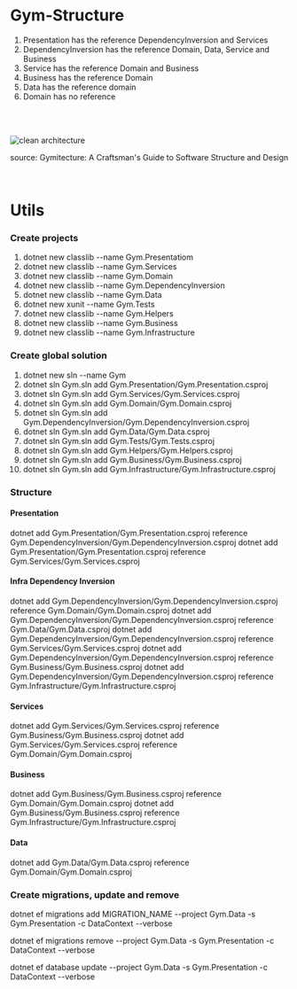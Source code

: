 # Gym-Structure

1. Presentation has the reference DependencyInversion and Services 
2. DependencyInversion has the reference Domain, Data, Service and Business
3. Service has the reference Domain and Business
4. Business has the reference Domain
5. Data has the reference domain
6. Domain has no reference 

</br>
</br>

![clean architecture](https://github.com/JoseVitorLemos/Gym-Structure/assets/50563095/451aed5d-ec8e-4130-8c92-0cb42e1d875d)
<p>source: Gymitecture: A Craftsman's Guide to Software Structure and Design</p>

</br>

<h1>Utils</h1>
<h3>Create projects</h3>

1. dotnet new classlib --name Gym.Presentatiom
2. dotnet new classlib --name Gym.Services
3. dotnet new classlib --name Gym.Domain
4. dotnet new classlib --name Gym.DependencyInversion
5. dotnet new classlib --name Gym.Data
6. dotnet new xunit --name Gym.Tests
7. dotnet new classlib --name Gym.Helpers
8. dotnet new classlib --name Gym.Business
9. dotnet new classlib --name Gym.Infrastructure

<h3>Create global solution</h3>

1. dotnet new sln --name Gym 
2. dotnet sln Gym.sln add Gym.Presentation/Gym.Presentation.csproj
3. dotnet sln Gym.sln add Gym.Services/Gym.Services.csproj
4. dotnet sln Gym.sln add Gym.Domain/Gym.Domain.csproj
5. dotnet sln Gym.sln add Gym.DependencyInversion/Gym.DependencyInversion.csproj
6. dotnet sln Gym.sln add Gym.Data/Gym.Data.csproj
7. dotnet sln Gym.sln add Gym.Tests/Gym.Tests.csproj
8. dotnet sln Gym.sln add Gym.Helpers/Gym.Helpers.csproj
8. dotnet sln Gym.sln add Gym.Business/Gym.Business.csproj
9. dotnet sln Gym.sln add Gym.Infrastructure/Gym.Infrastructure.csproj

<h3>Structure</h3>
<h4>Presentation </h4>
dotnet add Gym.Presentation/Gym.Presentation.csproj reference Gym.DependencyInversion/Gym.DependencyInversion.csproj
dotnet add Gym.Presentation/Gym.Presentation.csproj reference Gym.Services/Gym.Services.csproj

<h4>Infra Dependency Inversion</h4>
dotnet add Gym.DependencyInversion/Gym.DependencyInversion.csproj reference Gym.Domain/Gym.Domain.csproj
dotnet add Gym.DependencyInversion/Gym.DependencyInversion.csproj reference Gym.Data/Gym.Data.csproj
dotnet add Gym.DependencyInversion/Gym.DependencyInversion.csproj reference Gym.Services/Gym.Services.csproj
dotnet add Gym.DependencyInversion/Gym.DependencyInversion.csproj reference Gym.Business/Gym.Business.csproj
dotnet add Gym.DependencyInversion/Gym.DependencyInversion.csproj reference Gym.Infrastructure/Gym.Infrastructure.csproj

<h4>Services</h4>
dotnet add Gym.Services/Gym.Services.csproj reference Gym.Business/Gym.Business.csproj
dotnet add Gym.Services/Gym.Services.csproj reference Gym.Domain/Gym.Domain.csproj

<h4>Business</h4>
dotnet add Gym.Business/Gym.Business.csproj reference Gym.Domain/Gym.Domain.csproj
dotnet add Gym.Business/Gym.Business.csproj reference Gym.Infrastructure/Gym.Infrastructure.csproj

<h4>Data</h4>
dotnet add Gym.Data/Gym.Data.csproj reference Gym.Domain/Gym.Domain.csproj

<h3>Create migrations, update and remove</h3>
dotnet ef migrations add MIGRATION_NAME --project Gym.Data -s Gym.Presentation -c DataContext --verbose

dotnet ef migrations remove --project Gym.Data -s Gym.Presentation -c DataContext --verbose

dotnet ef database update --project Gym.Data -s Gym.Presentation -c DataContext --verbose
